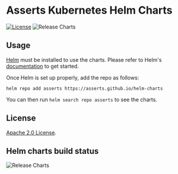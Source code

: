 # Asserts Kubernetes Helm Charts

[![License](https://img.shields.io/badge/License-Apache%202.0-blue.svg)](https://opensource.org/licenses/Apache-2.0) ![Release Charts](https://github.com/asserts/helm-charts/workflows/Release%20Charts/badge.svg?branch=master)


## Usage

[Helm](https://helm.sh) must be installed to use the charts.
Please refer to Helm's [documentation](https://helm.sh/docs/) to get started.

Once Helm is set up properly, add the repo as follows:

```console
helm repo add asserts https://asserts.github.io/helm-charts
```

You can then run `helm search repo asserts` to see the charts.

## License

<!-- Keep full URL links to repo files because this README syncs from master to gh-pages.  -->
[Apache 2.0 License](https://github.com/asserts/helm-charts/blob/master/LICENSE).

## Helm charts build status

![Release Charts](https://github.com/asserts/helm-charts/workflows/Release%20Charts/badge.svg?branch=master)